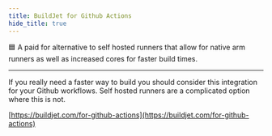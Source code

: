 ```yaml
---
title: BuildJet for Github Actions
hide_title: true
---
```


🟦 A paid for alternative to self hosted runners that allow for native arm runners as well as increased cores for faster build times.

---

If you really need a faster way to build you should consider this integration for your Github workflows. Self hosted runners are a complicated option where this is not.

[https://buildjet.com/for-github-actions](https://buildjet.com/for-github-actions)
